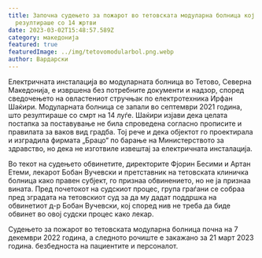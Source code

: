 ```yaml
---
title: Започна судењето за пожарот во тетовската модуларна болница кој
  резултираше со 14 жртви
date: 2023-03-02T15:48:57.589Z
category: македонија
featured: true
featuredImage: ../img/tetovomodularbol.png.webp
author: Вардарски
---
```


Електричната инсталација во модуларната болница во Тетово, Северна Македонија, е извршена без потребните документи и надзор, според сведочењето на овластениот стручњак по електротехника Ирфан Шаќири. Модуларната болница се запали во септември 2021 година, што резултираше со смрт на 14 луѓе. Шаќири изјави дека целата постапка за поставување не била спроведена согласно прописите и правилата за ваков вид градба. Тој рече и дека објектот го проектирала и изградила фирмата „Брацо“ по барање на Министерството за здравство, но дека не изготвиле извештај за електричната инсталација.

Во текот на судењето обвинетите, директорите Фјорин Бесими и Артан Етеми, лекарот Бобан Вучевски и претставник на тетовската клиничка болница како правен субјект, го признаа обвинението, но не ја признаа вината. Пред почетокот на судскиот процес, група граѓани се собраа пред зградата на тетовскиот суд за да му дадат поддршка на обвинетиот д-р Бобан Вучевски, кој според нив не треба да биде обвинет во овој судски процес како лекар.

Судењето за пожарот во тетовската модуларна болница почна на 7 декември 2022 година, а следното рочиште е закажано за 21 март 2023 година. безбедноста на пациентите и персоналот.
